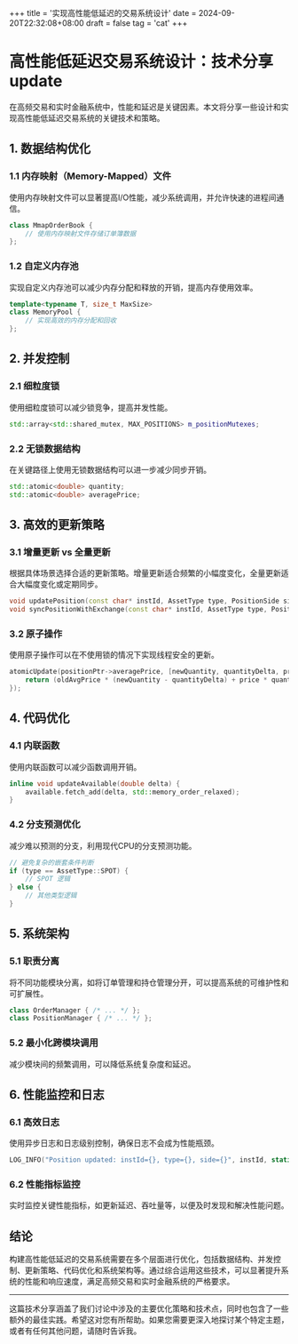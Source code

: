 +++
title = '实现高性能低延迟的交易系统设计'
date = 2024-09-20T22:32:08+08:00
draft = false
tag = 'cat'
+++
# 高性能低延迟交易系统设计：技术分享 update

在高频交易和实时金融系统中，性能和延迟是关键因素。本文将分享一些设计和实现高性能低延迟交易系统的关键技术和策略。

## 1. 数据结构优化

### 1.1 内存映射（Memory-Mapped）文件

使用内存映射文件可以显著提高I/O性能，减少系统调用，并允许快速的进程间通信。

```cpp
class MmapOrderBook {
    // 使用内存映射文件存储订单簿数据
};
```

### 1.2 自定义内存池

实现自定义内存池可以减少内存分配和释放的开销，提高内存使用效率。

```cpp
template<typename T, size_t MaxSize>
class MemoryPool {
    // 实现高效的内存分配和回收
};
```

## 2. 并发控制

### 2.1 细粒度锁

使用细粒度锁可以减少锁竞争，提高并发性能。

```cpp
std::array<std::shared_mutex, MAX_POSITIONS> m_positionMutexes;
```

### 2.2 无锁数据结构

在关键路径上使用无锁数据结构可以进一步减少同步开销。

```cpp
std::atomic<double> quantity;
std::atomic<double> averagePrice;
```

## 3. 高效的更新策略

### 3.1 增量更新 vs 全量更新

根据具体场景选择合适的更新策略。增量更新适合频繁的小幅度变化，全量更新适合大幅度变化或定期同步。

```cpp
void updatePosition(const char* instId, AssetType type, PositionSide side, double quantityDelta, double price);
void syncPositionWithExchange(const char* instId, AssetType type, PositionSide side, double quantity, double price);
```

### 3.2 原子操作

使用原子操作可以在不使用锁的情况下实现线程安全的更新。

```cpp
atomicUpdate(positionPtr->averagePrice, [newQuantity, quantityDelta, price](double oldAvgPrice) {
    return (oldAvgPrice * (newQuantity - quantityDelta) + price * quantityDelta) / newQuantity;
});
```

## 4. 代码优化

### 4.1 内联函数

使用内联函数可以减少函数调用开销。

```cpp
inline void updateAvailable(double delta) {
    available.fetch_add(delta, std::memory_order_relaxed);
}
```

### 4.2 分支预测优化

减少难以预测的分支，利用现代CPU的分支预测功能。

```cpp
// 避免复杂的嵌套条件判断
if (type == AssetType::SPOT) {
    // SPOT 逻辑
} else {
    // 其他类型逻辑
}
```

## 5. 系统架构

### 5.1 职责分离

将不同功能模块分离，如将订单管理和持仓管理分开，可以提高系统的可维护性和可扩展性。

```cpp
class OrderManager { /* ... */ };
class PositionManager { /* ... */ };
```

### 5.2 最小化跨模块调用

减少模块间的频繁调用，可以降低系统复杂度和延迟。

## 6. 性能监控和日志

### 6.1 高效日志

使用异步日志和日志级别控制，确保日志不会成为性能瓶颈。

```cpp
LOG_INFO("Position updated: instId={}, type={}, side={}", instId, static_cast<int>(type), static_cast<int>(side));
```

### 6.2 性能指标监控

实时监控关键性能指标，如更新延迟、吞吐量等，以便及时发现和解决性能问题。

## 结论

构建高性能低延迟的交易系统需要在多个层面进行优化，包括数据结构、并发控制、更新策略、代码优化和系统架构等。通过综合运用这些技术，可以显著提升系统的性能和响应速度，满足高频交易和实时金融系统的严格要求。

---

这篇技术分享涵盖了我们讨论中涉及的主要优化策略和技术点，同时也包含了一些额外的最佳实践。希望这对您有所帮助。如果您需要更深入地探讨某个特定主题，或者有任何其他问题，请随时告诉我。